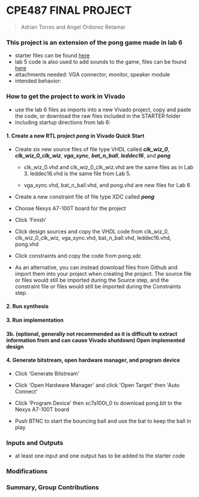 # CPE487 FINAL PROJECT
> Adrian Torres and Angel Ordonez Retamar

### This project is an extension of the pong game made in lab 6
* starter files can be found [here](https://github.com/byett/dsd/tree/CPE487-Fall2024/Nexys-A7/Lab-6)
* lab 5 code is also used to add sounds to the game, files can be found [here](https://github.com/byett/dsd/tree/CPE487-Fall2024/Nexys-A7/Lab-5)
* attachments needed: VGA connector, monitor, speaker module
* intended behavior:

### How to get the project to work in Vivado
* use the lab 6 files as imports into a new Vivado project, copy and paste the code, or download the raw files included in the STARTER folder
* including startup directions from lab 6:
#### 1. Create a new RTL project _pong_ in Vivado Quick Start

* Create six new source files of file type VHDL called **_clk_wiz_0_**, **_clk_wiz_0_clk_wiz_**, **_vga_sync_**, **_bat_n_ball_**, **_leddec16_**, and **_pong_**

  * clk_wiz_0.vhd and clk_wiz_0_clk_wiz.vhd are the same files as in Lab 3. leddec16.vhd is the same file from Lab 5.
  
  * vga_sync.vhd, bat_n_ball.vhd, and pong.vhd are new files for Lab 6

* Create a new constraint file of file type XDC called **_pong_**

* Choose Nexys A7-100T board for the project

* Click 'Finish'

* Click design sources and copy the VHDL code from clk_wiz_0, clk_wiz_0_clk_wiz, vga_sync.vhd, bat_n_ball.vhd, leddec16.vhd, pong.vhd

* Click constraints and copy the code from pong.xdc

* As an alternative, you can instead download files from Github and import them into your project when creating the project. The source file or files would still be imported during the Source step, and the constraint file or files would still be imported during the Constraints step.

#### 2. Run synthesis

#### 3. Run implementation

#### 3b. (optional, generally not recommended as it is difficult to extract information from and can cause Vivado shutdown) Open implemented design

#### 4. Generate bitstream, open hardware manager, and program device

* Click 'Generate Bitstream'

* Click 'Open Hardware Manager' and click 'Open Target' then 'Auto Connect'

* Click 'Program Device' then xc7a100t_0 to download pong.bit to the Nexys A7-100T board

* Push BTNC to start the bouncing ball and use the bat to keep the ball in play

### Inputs and Outputs
* at least one input and one output has to be added to the starter code

### Modifications

### Summary, Group Contributions


